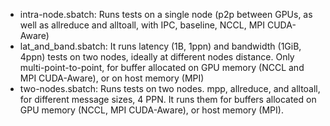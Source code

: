 - intra-node.sbatch: Runs tests on a single node (p2p between GPUs, as well as allreduce and alltoall, with IPC, baseline, NCCL, MPI CUDA-Aware)
- lat_and_band.sbatch: It runs latency (1B, 1ppn) and bandwidth (1GiB, 4ppn) tests on two nodes, ideally at different nodes distance. Only multi-point-to-point, for buffer allocated on GPU memory (NCCL and MPI CUDA-Aware), or on host memory (MPI)
- two-nodes.sbatch: Runs tests on two nodes. mpp, allreduce, and alltoall, for different message sizes, 4 PPN. It runs them for buffers allocated on GPU memory (NCCL, MPI CUDA-Aware), or host memory (MPI).